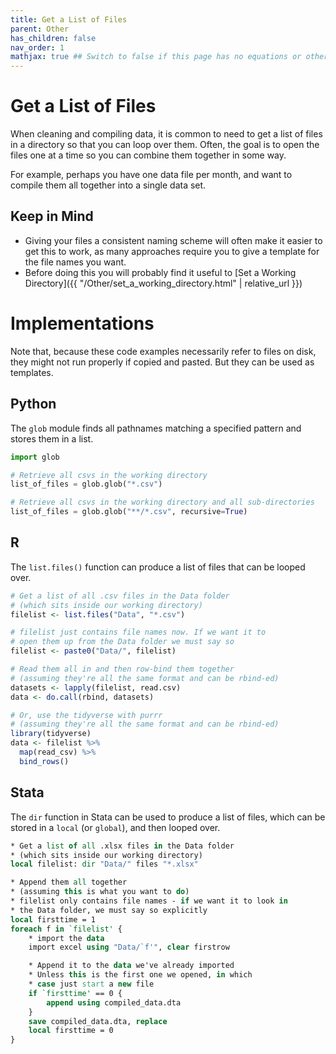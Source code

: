 ```yaml
---
title: Get a List of Files
parent: Other
has_children: false
nav_order: 1
mathjax: true ## Switch to false if this page has no equations or other math rendering.
---
```


# Get a List of Files

When cleaning and compiling data, it is common to need to get a list of files in a directory so that you can loop over them. Often, the goal is to open the files one at a time so you can combine them together in some way.

For example, perhaps you have one data file per month, and want to compile them all together into a single data set.

## Keep in Mind

- Giving your files a consistent naming scheme will often make it easier to get this to work, as many approaches require you to give a template for the file names you want.
- Before doing this you will probably find it useful to [Set a Working Directory]({{ "/Other/set_a_working_directory.html" | relative_url }})

# Implementations

Note that, because these code examples necessarily refer to files on disk, they might not run properly if copied and pasted. But they can be used as templates.

## Python
The `glob` module finds all pathnames matching a specified pattern and stores them in a list.

```python
import glob

# Retrieve all csvs in the working directory
list_of_files = glob.glob("*.csv")

# Retrieve all csvs in the working directory and all sub-directories
list_of_files = glob.glob("**/*.csv", recursive=True)

```

## R

The `list.files()` function can produce a list of files that can be looped over.

```r
# Get a list of all .csv files in the Data folder
# (which sits inside our working directory)
filelist <- list.files("Data", "*.csv")

# filelist just contains file names now. If we want it to
# open them up from the Data folder we must say so
filelist <- paste0("Data/", filelist)

# Read them all in and then row-bind them together
# (assuming they're all the same format and can be rbind-ed)
datasets <- lapply(filelist, read.csv)
data <- do.call(rbind, datasets)

# Or, use the tidyverse with purrr
# (assuming they're all the same format and can be rbind-ed)
library(tidyverse)
data <- filelist %>%
  map(read_csv) %>%
  bind_rows()

```

## Stata

The `dir` function in Stata can be used to produce a list of files, which can be stored in a `local` (or `global`), and then looped over.

```stata
* Get a list of all .xlsx files in the Data folder
* (which sits inside our working directory)
local filelist: dir "Data/" files "*.xlsx"

* Append them all together
* (assuming this is what you want to do)
* filelist only contains file names - if we want it to look in
* the Data folder, we must say so explicitly
local firsttime = 1
foreach f in `filelist' {
	* import the data
	import excel using "Data/`f'", clear firstrow

	* Append it to the data we've already imported
	* Unless this is the first one we opened, in which
	* case just start a new file
	if `firsttime' == 0 {
		append using compiled_data.dta
	}
	save compiled_data.dta, replace
	local firsttime = 0
}
```
